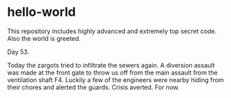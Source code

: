 # hello-world
This repository includes highly advanced and extremely top secret code. Also the world is greeted.

Day 53.

Today the zargots tried to infiltrate the sewers again. A diversion assault was made at the front gate to throw us off from the main assault from the ventilation shaft F4. Luckily a few of the engineers were nearby hiding from their chores and alerted the guards. Crisis averted. For now. 

